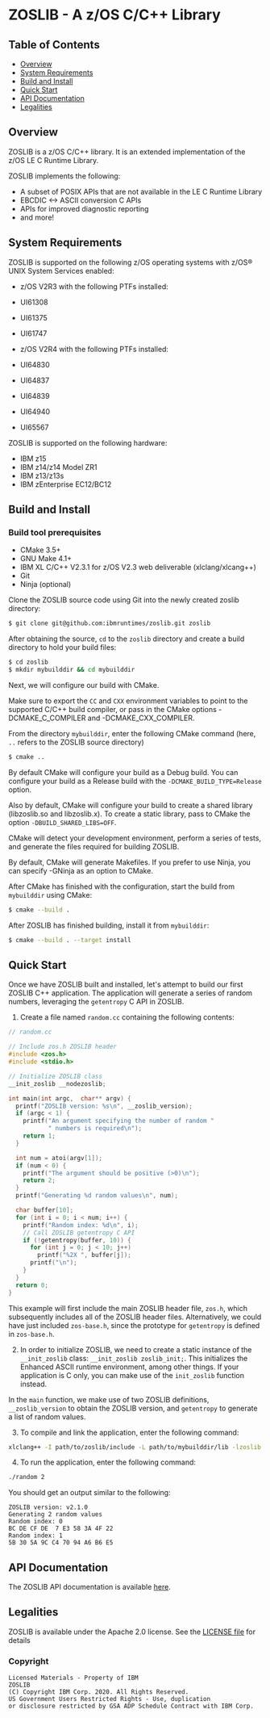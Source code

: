# ZOSLIB - A z/OS C/C++ Library

## Table of Contents

 * [Overview](#overview)
 * [System Requirements](#system-requirements)
 * [Build and Install](#build-and-install)
 * [Quick Start](#quick-start)
 * [API Documentation](#api-documentation)
 * [Legalities](#legalities)

## Overview

ZOSLIB is a z/OS C/C++ library.  It is an extended implementation of the
z/OS LE C Runtime Library.  

ZOSLIB implements the following:

- A subset of POSIX APIs that are not available in the LE C Runtime Library
- EBCDIC <-> ASCII conversion C APIs
- APIs for improved diagnostic reporting
- and more!

## System Requirements

ZOSLIB is supported on the following z/OS operating systems 
with z/OS® UNIX System Services enabled:

- z/OS V2R3 with the following PTFs installed:
 - UI61308
 - UI61375
 - UI61747

- z/OS V2R4 with the following PTFs installed:
 - UI64830
 - UI64837
 - UI64839
 - UI64940
 - UI65567

ZOSLIB is supported on the following hardware:
- IBM z15
- IBM z14/z14 Model ZR1
- IBM z13/z13s
- IBM zEnterprise EC12/BC12

## Build and Install

### Build tool prerequisites
* CMake 3.5+
* GNU Make 4.1+
* IBM XL C/C++ V2.3.1 for z/OS V2.3 web deliverable (xlclang/xlcang++)
* Git
* Ninja (optional)

Clone the ZOSLIB source code using Git into the newly created
zoslib directory:

``` bash
$ git clone git@github.com:ibmruntimes/zoslib.git zoslib
```

After obtaining the source, `cd` to the `zoslib` directory
and create a build directory to hold your build files:

``` bash
$ cd zoslib
$ mkdir mybuilddir && cd mybuilddir
```

Next, we will configure our build with CMake.

Make sure to export the `CC` and `CXX` environment variables to 
point to the supported C/C++ build compiler, or pass in the CMake 
options -DCMAKE_C_COMPILER and -DCMAKE_CXX_COMPILER.

From the directory `mybuilddir`, enter the following CMake command
(here, `..` refers to the ZOSLIB source directory)

``` bash
$ cmake ..
```

By default CMake will configure your build as a Debug build.  You can
configure your build as a Release build with the `-DCMAKE_BUILD_TYPE=Release` option.

Also by default, CMake will configure your build to create a shared
library (libzoslib.so and libzoslib.x). To create a static library,
pass to CMake the option `-DBUILD_SHARED_LIBS=OFF`.

CMake will detect your development environment, perform a series of 
tests, and generate the files required for building ZOSLIB. 

By default, CMake will generate Makefiles.  If you prefer to use Ninja,
you can specify -GNinja as an option to CMake.

After CMake has finished with the configuration, start the build from `mybuilddir`
using CMake:

``` bash
$ cmake --build .
```

After ZOSLIB has finished building, install it from `mybuilddir`:

``` bash
$ cmake --build . --target install
```

## Quick Start

Once we have ZOSLIB built and installed, let's attempt to build our first
ZOSLIB C++ application.  The application will generate a series of random 
numbers, leveraging the `getentropy` C API in ZOSLIB.

1. Create a file named `random.cc` containing the following contents:

```cpp
// random.cc

// Include zos.h ZOSLIB header
#include <zos.h>
#include <stdio.h>

// Initialize ZOSLIB class
__init_zoslib __nodezoslib;

int main(int argc,  char** argv) {
  printf("ZOSLIB version: %s\n", __zoslib_version);
  if (argc < 1) {
    printf("An argument specifying the number of random "
           " numbers is required\n");
    return 1;
  }

  int num = atoi(argv[1]);
  if (num < 0) {
    printf("The argument should be positive (>0)\n");
    return 2;
  }
  printf("Generating %d random values\n", num);

  char buffer[10];
  for (int i = 0; i < num; i++) {
    printf("Random index: %d\n", i);
    // Call ZOSLIB getentropy C API
    if (!getentropy(buffer, 10)) {
      for (int j = 0; j < 10; j++)
        printf("%2X ", buffer[j]);
      printf("\n");
    }
  }
  return 0;
}
```

This example will first include the main ZOSLIB header file, `zos.h`,
which subsequently includes all of the ZOSLIB header files.  Alternatively,
we could have just included `zos-base.h`, since the prototype for `getentropy`
is defined in `zos-base.h`.

2. In order to initialize ZOSLIB, we need to create a static instance
of the `__init_zoslib` class: `__init_zoslib zoslib_init;`.  This initializes
the Enhanced ASCII runtime environment, among other things.  If your application
is C only, you can make use of the `init_zoslib` function instead.

In the `main` function, we make use of two ZOSLIB definitions, 
`__zoslib_version` to obtain the ZOSLIB version, and `getentropy` to generate 
a list of random values.

3. To compile and link the application, enter the following command:

``` bash
xlclang++ -I path/to/zoslib/include -L path/to/mybuilddir/lib -lzoslib random.cc -o random
```

4. To run the application, enter the following command:
``` bash
./random 2
```

You should get an output similar to the following:
```
ZOSLIB version: v2.1.0
Generating 2 random values
Random index: 0
BC DE CF DE  7 E3 58 3A 4F 22
Random index: 1
5B 30 5A 9C C4 70 94 A6 B6 E5
```

## API Documentation

The ZOSLIB API documentation is available [here](docs).

## Legalities

ZOSLIB is available under the Apache 2.0 license. See the [LICENSE 
file](LICENSE) for details

### Copyright

```
Licensed Materials - Property of IBM
ZOSLIB
(C) Copyright IBM Corp. 2020. All Rights Reserved.
US Government Users Restricted Rights - Use, duplication
or disclosure restricted by GSA ADP Schedule Contract with IBM Corp.
```
